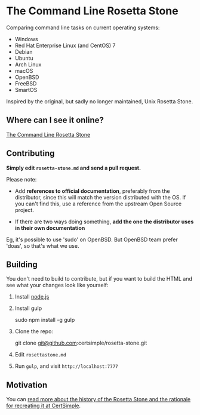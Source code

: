 # The Command Line Rosetta Stone

Comparing command line tasks on current operating systems:

- Windows
- Red Hat Enterprise Linux (and CentOS) 7
- Debian
- Ubuntu
- Arch Linux
- macOS
- OpenBSD
- FreeBSD
- SmartOS

Inspired by the original, but sadly no longer maintained, Unix Rosetta Stone.

## Where can I see it online?

[The Command Line Rosetta Stone](https://certsimple.com/rosetta-stone)

## Contributing

**Simply edit `rosetta-stone.md` and send a pull request.**

Please note:

 - Add **references to official documentation**, preferably from the distributor, since this will match the version distributed with the OS. If you can't find this, use a reference from the upstream Open Source project.

 - If there are two ways doing something, **add the one the distributor uses in their own documentation**

Eg, it's possible to use 'sudo' on OpenBSD. But OpenBSD team prefer 'doas', so that's what we use.

## Building

You don't need to build to contribute, but if you want to build the HTML and see what your changes look like yourself:

1. Install [node.js](https://nodejs.org/)

2. Install gulp

	sudo npm install -g gulp

3. Clone the repo:

	git clone git@github.com:certsimple/rosetta-stone.git

3. Edit `rosettastone.md`

4. Run `gulp`, and visit `http://localhost:7777`

## Motivation

You can [read more about the history of the Rosetta Stone and the rationale for recreating it at CertSimple](https://certsimple.com/blog/recreating-unix-rosetta-stone).
